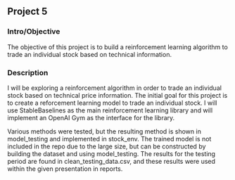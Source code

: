 ## Project 5

### Intro/Objective

The objective of this project is to build a reinforcement learning algorithm to trade an individual stock based on technical information.

### Description

I will be exploring a reinforcement algorithm in order to trade an individual stock based on technical price information.  The initial goal for this project is to create a reforcement learning model to trade an individual stock.  I will use StableBaselines as the main reinforcement learning library and will implement an OpenAI Gym as the interface for the library.  

Various methods were tested, but the resulting method is shown in model_testing and implemented in stock_env.  The trained model is not included in the repo due to the large size, but can be constructed by building the dataset and using model_testing.  The results for the testing period are found in clean_testing_data.csv, and these results were used within the given presentation in reports.



